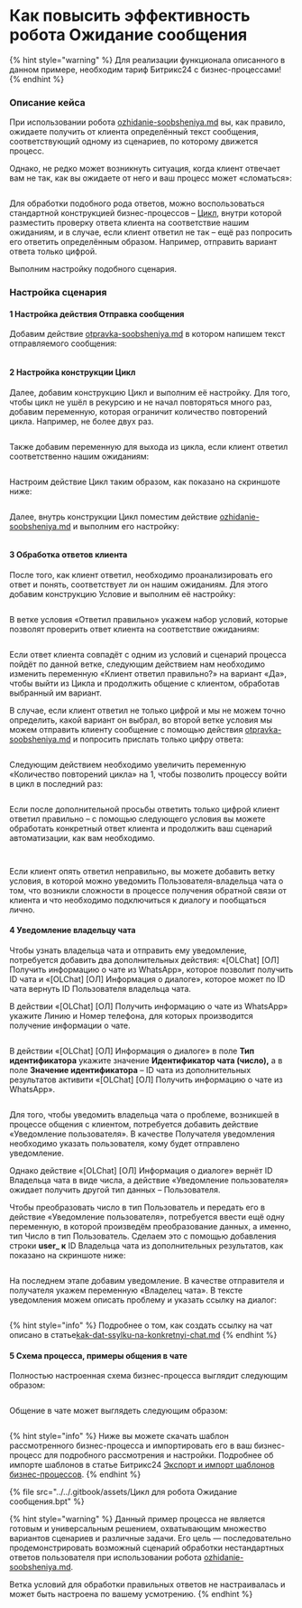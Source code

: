 # Как повысить эффективность робота Ожидание сообщения

{% hint style="warning" %}
Для реализации функционала описанного в данном примере, необходим тариф Битрикс24 с бизнес-процессами!
{% endhint %}

### Описание кейса

При использовании робота [ozhidanie-soobsheniya.md](../../roboty-i-aktiviti/roboty/ozhidanie-soobsheniya.md "mention") вы, как правило, ожидаете получить от клиента определённый текст сообщения, соответствующий одному из сценариев, по которому движется процесс.

Однако, не редко может возникнуть ситуация, когда клиент отвечает вам не так, как вы ожидаете от него и ваш процесс может «сломаться»:

<figure><img src="../../.gitbook/assets/image (962).png" alt=""><figcaption></figcaption></figure>

Для обработки подобного рода ответов, можно воспользоваться стандартной конструкцией бизнес-процессов – [Цикл](https://dev.1c-bitrix.ru/learning/course/?COURSE\_ID=57\&LESSON\_ID=3792), внутри которой разместить проверку ответа клиента на соответствие нашим ожиданиям, и в случае, если клиент ответил не так – ещё раз попросить его ответить определённым образом. Например, отправить вариант ответа только цифрой.

Выполним настройку подобного сценария.

### Настройка сценария

#### 1 Настройка действия Отправка сообщения

Добавим действие [otpravka-soobsheniya.md](../../roboty-i-aktiviti/deistviya-aktiviti-biznes-processov/otpravka-soobsheniya.md "mention") в котором напишем текст отправляемого сообщения:

<figure><img src="../../.gitbook/assets/image (963).png" alt=""><figcaption></figcaption></figure>

#### 2 Настройка конструкции Цикл

Далее, добавим конструкцию Цикл и выполним её настройку. Для того, чтобы цикл не ушёл в рекурсию и не начал повторяться много раз, добавим переменную, которая ограничит количество повторений цикла. Например, не более двух раз.

<figure><img src="../../.gitbook/assets/image (965).png" alt=""><figcaption></figcaption></figure>

Также добавим переменную для выхода из цикла, если клиент ответил соответственно нашим ожиданиям:

<figure><img src="../../.gitbook/assets/image (966).png" alt=""><figcaption></figcaption></figure>

Настроим действие Цикл таким образом, как показано на скриншоте ниже:

<figure><img src="../../.gitbook/assets/image (967).png" alt=""><figcaption></figcaption></figure>

Далее, внутрь конструкции Цикл поместим действие [ozhidanie-soobsheniya.md](../../roboty-i-aktiviti/roboty/ozhidanie-soobsheniya.md "mention") и выполним его настройку:

<figure><img src="../../.gitbook/assets/image (968).png" alt=""><figcaption></figcaption></figure>

#### 3 Обработка ответов клиента

После того, как клиент ответил, необходимо проанализировать его ответ и понять, соответствует ли он нашим ожиданиям. Для этого добавим конструкцию Условие и выполним её настройку:

<figure><img src="../../.gitbook/assets/image (969).png" alt=""><figcaption></figcaption></figure>

В ветке условия «Ответил правильно» укажем набор условий, которые позволят проверить ответ клиента на соответствие ожиданиям:

<figure><img src="../../.gitbook/assets/image (970).png" alt=""><figcaption></figcaption></figure>

Если ответ клиента совпадёт с одним из условий и сценарий процесса пойдёт по данной ветке, следующим действием нам необходимо изменить переменную «Клиент ответил правильно?» на вариант «Да», чтобы выйти из Цикла и продолжить общение с клиентом, обработав выбранный им вариант.

В случае, если клиент ответил не только цифрой и мы не можем точно определить, какой вариант он выбрал, во второй ветке условия мы можем отправить клиенту сообщение с помощью действия [otpravka-soobsheniya.md](../../roboty-i-aktiviti/deistviya-aktiviti-biznes-processov/otpravka-soobsheniya.md "mention") и попросить прислать только цифру ответа:

<figure><img src="../../.gitbook/assets/image (971).png" alt=""><figcaption></figcaption></figure>

Следующим действием необходимо увеличить переменную «Количество повторений цикла» на 1, чтобы позволить процессу войти в цикл в последний раз:

<figure><img src="../../.gitbook/assets/image (972).png" alt=""><figcaption></figcaption></figure>

Если после дополнительной просьбы ответить только цифрой клиент ответил правильно – с помощью следующего условия вы можете обработать конкретный ответ клиента и продолжить ваш сценарий автоматизации, как вам необходимо.

<figure><img src="../../.gitbook/assets/image (973).png" alt=""><figcaption></figcaption></figure>

<figure><img src="../../.gitbook/assets/image (974).png" alt=""><figcaption></figcaption></figure>

Если клиент опять ответил неправильно, вы можете добавить ветку условия, в которой можно уведомить Пользователя-владельца чата о том, что возникли сложности в процессе получения обратной связи от клиента и что необходимо подключиться к диалогу и пообщаться лично.

#### 4 Уведомление владельцу чата

Чтобы узнать владельца чата и отправить ему уведомление, потребуется добавить два дополнительных действия: «\[OLChat] \[ОЛ] Получить информацию о чате из WhatsApp», которое позволит получить ID чата и «\[OLChat] \[ОЛ] Информация о диалоге», которое может по ID чата вернуть ID Пользователя владельца чата.

В действии «\[OLChat] \[ОЛ] Получить информацию о чате из WhatsApp» укажите Линию и Номер телефона, для которых производится получение информации о чате.

<figure><img src="../../.gitbook/assets/image (975).png" alt=""><figcaption></figcaption></figure>

В действии «\[OLChat] \[ОЛ] Информация о диалоге» в поле **Тип идентификатора** укажите значение **Идентификатор чата (число),** а в поле **Значение идентификатора** – ID чата из дополнительных результатов активити «\[OLChat] \[ОЛ] Получить информацию о чате из WhatsApp».

<figure><img src="../../.gitbook/assets/image (976).png" alt=""><figcaption></figcaption></figure>

Для того, чтобы уведомить владельца чата о проблеме, возникшей в процессе общения с клиентом, потребуется добавить действие «Уведомление пользователя». В качестве Получателя уведомления необходимо указать пользователя, кому будет отправлено уведомление.

Однако действие «\[OLChat] \[ОЛ] Информация о диалоге» вернёт ID Владельца чата в виде числа, а действие «Уведомление пользователя» ожидает получить другой тип данных – Пользователя.

Чтобы преобразовать число в тип Пользователь и передать его в действие «Уведомление пользователя», потребуется ввести ещё одну переменную, в которой произведём преобразование данных, а именно, тип Число в тип Пользователь. Сделаем это с помощью добавления строки **user\_ к** ID Владельца чата из дополнительных результатов, как показано на скриншоте ниже:

<figure><img src="../../.gitbook/assets/image (977).png" alt=""><figcaption></figcaption></figure>

На последнем этапе добавим уведомление. В качестве отправителя и получателя укажем переменную «Владелец чата». В тексте уведомления можем описать проблему и указать ссылку на диалог:

<figure><img src="../../.gitbook/assets/image (978).png" alt=""><figcaption></figcaption></figure>

{% hint style="info" %}
Подробнее о том, как создать ссылку на чат описано в статье[kak-dat-ssylku-na-konkretnyi-chat.md](../../voprosy-i-otvety/rabota-s-chatami/kak-dat-ssylku-na-konkretnyi-chat.md "mention")
{% endhint %}

#### 5 Схема процесса, примеры общения в чате

Полностью настроенная схема бизнес-процесса выглядит следующим образом:

<figure><img src="../../.gitbook/assets/image (980).png" alt=""><figcaption></figcaption></figure>

Общение в чате может выглядеть следующим образом:

<figure><img src="../../.gitbook/assets/image (981).png" alt=""><figcaption></figcaption></figure>

{% hint style="info" %}
Ниже вы можете скачать шаблон рассмотренного бизнес-процесса и импортировать его в ваш бизнес-процесс для подробного рассмотрения и настройки. Подробнее об импорте шаблонов в статье Битрикс24 [Экспорт и импорт шаблонов бизнес-процессов](https://helpdesk.bitrix24.ru/open/5435897/).
{% endhint %}

{% file src="../../.gitbook/assets/Цикл для робота Ожидание сообщения.bpt" %}

{% hint style="warning" %}
Данный пример процесса не является готовым и универсальным решением, охватывающим множество вариантов сценариев и различные задачи. Его цель — последовательно продемонстрировать возможный сценарий обработки нестандартных ответов пользователя при использовании робота [ozhidanie-soobsheniya.md](../../roboty-i-aktiviti/roboty/ozhidanie-soobsheniya.md "mention").

Ветка условий для обработки правильных ответов не настраивалась и может быть настроена по вашему усмотрению.
{% endhint %}
